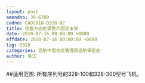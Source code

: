 ```yaml
---
layout: post
amendno: 39-6700
cadno: CAD2010-D328-02
title: 检查方向舵调整片固定支架
date: 2010-07-16 00:00:00 +0800
effdate: 2010-07-16 00:00:00 +0800
tag: D328
categories: 民航中南地区管理局适航审定处
author: 朱江
---
```


##适用范围:
所有序列号的328-100和328-300型号飞机。

